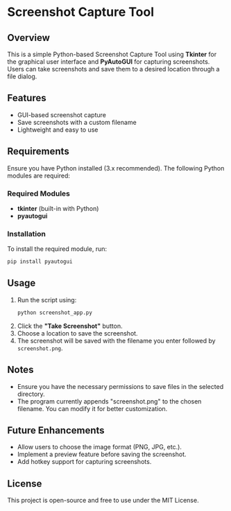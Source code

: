 # Screenshot Capture Tool

## Overview
This is a simple Python-based Screenshot Capture Tool using **Tkinter** for the graphical user interface and **PyAutoGUI** for capturing screenshots. Users can take screenshots and save them to a desired location through a file dialog.

## Features
- GUI-based screenshot capture
- Save screenshots with a custom filename
- Lightweight and easy to use

## Requirements
Ensure you have Python installed (3.x recommended). The following Python modules are required:

### Required Modules
- **tkinter** (built-in with Python)
- **pyautogui**

### Installation
To install the required module, run:
```bash
pip install pyautogui
```

## Usage
1. Run the script using:
   ```bash
   python screenshot_app.py
   ```
2. Click the **"Take Screenshot"** button.
3. Choose a location to save the screenshot.
4. The screenshot will be saved with the filename you enter followed by `screenshot.png`.

## Notes
- Ensure you have the necessary permissions to save files in the selected directory.
- The program currently appends "screenshot.png" to the chosen filename. You can modify it for better customization.

## Future Enhancements
- Allow users to choose the image format (PNG, JPG, etc.).
- Implement a preview feature before saving the screenshot.
- Add hotkey support for capturing screenshots.

## License
This project is open-source and free to use under the MIT License.

